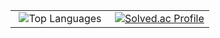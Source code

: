 <div align="center">

<table style="border: none;">
  <tr>
    <td align="center" width="50%" style="border: none;">
      <img src="https://github-readme-stats.vercel.app/api/top-langs/?username=pkc1088&layout=compact&theme=radical" alt="Top Languages">
    </td>
    <td align="center" width="50%" style="border: none;">
      <a href="https://solved.ac/pkc1088/">
        <img src="http://mazassumnida.wtf/api/v2/generate_badge?boj=pkc1088" alt="Solved.ac Profile">
      </a>
    </td>
  </tr>
</table>

</div>
